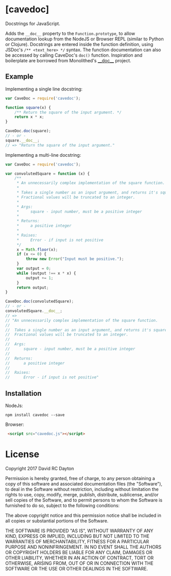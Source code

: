 # [cavedoc]

Docstrings for JavaScript.

Adds the `__doc__` property to the `Function.prototype`, to allow documentation
lookup from the NodeJS or Browser REPL (similar to Python or Clojure).
Docstrings are entered inside the function definition, using JSDoc's
`/** <text_here> */` syntax. The function documentation can also be accessed by
calling CaveDoc's `doc()` function. Inspiration and boilerplate are borrowed
from Monolithed's [\_\_doc\_\_](https://github.com/monolithed/__doc__) project.

## Example

Implementing a single line docstring:

```javascript
var CaveDoc = require('cavedoc');

function square(x) {
    /** Return the square of the input argument. */
    return x * x;
}

CaveDoc.doc(square);
// - or -
square.__doc__;
// => "Return the square of the input argument."
```

Implementing a multi-line docstring:

```javascript
var CaveDoc = require('cavedoc');

var convolutedSquare = function (x) {
    /**
     * An unnecessarily complex implementation of the square function.
     * 
     * Takes a single number as an input argument, and returns it's square.
     * Fractional values will be truncated to an integer.
     * 
     * Args:
     *     square - input number, must be a positive integer
     * 
     * Returns:
     *     a positive integer
     * 
     * Raises:
     *     Error - if input is not positive
     */
     x = Math.floor(x);
     if (x <= 0) {
         throw new Error("Input must be positive.");
     }
     var output = 0;
     while (output !== x * x) {
         output += 1;
     }
     return output;
}

CaveDoc.doc(convolutedSquare);
// - or -
convolutedSquare.__doc__;
// =>
// "An unnecessarily complex implementation of the square function.
//
//  Takes a single number as an input argument, and returns it's square.
//  Fractional values will be truncated to an integer.
//
//  Args:
//      square - input number, must be a positive integer
//
//  Returns:
//      a positive integer
//
//  Raises:
//      Error - if input is not positive"
```

## Installation

NodeJs:

```shell
npm install cavedoc --save
```

Browser:
```html
 <script src="cavedoc.js"></script> 
```

# License

Copyright 2017 David RC Dayton

Permission is hereby granted, free of charge, to any person obtaining a copy of
this software and associated documentation files (the "Software"), to deal in
the Software without restriction, including without limitation the rights to
use, copy, modify, merge, publish, distribute, sublicense, and/or sell copies
of the Software, and to permit persons to whom the Software is furnished to do
so, subject to the following conditions:

The above copyright notice and this permission notice shall be included in all
copies or substantial portions of the Software.

THE SOFTWARE IS PROVIDED "AS IS", WITHOUT WARRANTY OF ANY KIND, EXPRESS OR
IMPLIED, INCLUDING BUT NOT LIMITED TO THE WARRANTIES OF MERCHANTABILITY, FITNESS
FOR A PARTICULAR PURPOSE AND NONINFRINGEMENT. IN NO EVENT SHALL THE AUTHORS OR
COPYRIGHT HOLDERS BE LIABLE FOR ANY CLAIM, DAMAGES OR OTHER LIABILITY, WHETHER
IN AN ACTION OF CONTRACT, TORT OR OTHERWISE, ARISING FROM, OUT OF OR IN
CONNECTION WITH THE SOFTWARE OR THE USE OR OTHER DEALINGS IN THE SOFTWARE.
